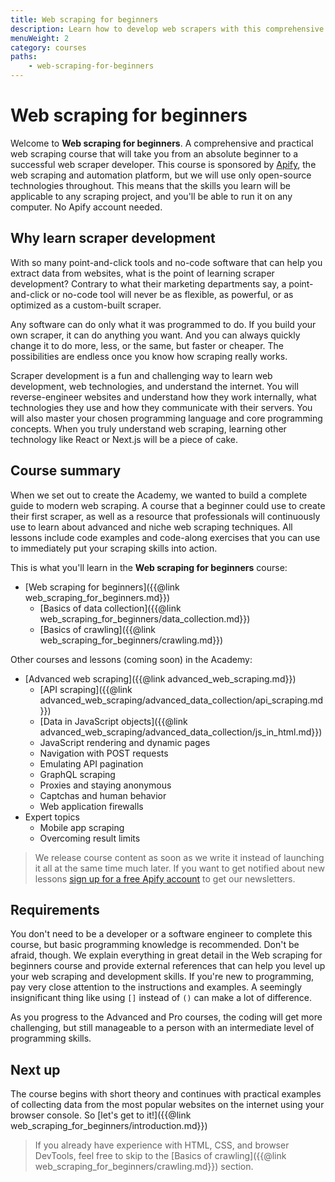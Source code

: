 ```yaml
---
title: Web scraping for beginners
description: Learn how to develop web scrapers with this comprehensive and practical course. Go from beginner to expert, all in one place.
menuWeight: 2
category: courses
paths:
    - web-scraping-for-beginners
---
```


# [](#welcome) Web scraping for beginners

Welcome to **Web scraping for beginners**. A comprehensive and practical web scraping course that will take you from an absolute beginner to a successful web scraper developer. This course is sponsored by <a href="https://apify.com" target="_blank">Apify</a>, the web scraping and automation platform, but we will use only open-source technologies throughout. This means that the skills you learn will be applicable to any scraping project, and you'll be able to run it on any computer. No Apify account needed.

<!--If you would like to learn about the Apify platform and how it can help you build, run and scale your web scraping and automation projects, visit the Apify Academy, where we'll teach you all about our actors, proxies, API, scheduling, webhooks and much more.-->

## [](#why-learn) Why learn scraper development

With so many point-and-click tools and no-code software that can help you extract data from websites, what is the point of learning scraper development? Contrary to what their marketing departments say, a point-and-click or no-code tool will never be as flexible, as powerful, or as optimized as a custom-built scraper.

Any software can do only what it was programmed to do. If you build your own scraper, it can do anything you want. And you can always quickly change it to do more, less, or the same, but faster or cheaper. The possibilities are endless once you know how scraping really works.

Scraper development is a fun and challenging way to learn web development, web technologies, and understand the internet. You will reverse-engineer websites and understand how they work internally, what technologies they use and how they communicate with their servers. You will also master your chosen programming language and core programming concepts. When you truly understand web scraping, learning other technology like React or Next.js will be a piece of cake.

## [](#summary) Course summary

When we set out to create the Academy, we wanted to build a complete guide to modern web scraping. A course that a beginner could use to create their first scraper, as well as a resource that professionals will continuously use to learn about advanced and niche web scraping techniques. All lessons include code examples and code-along exercises that you can use to immediately put your scraping skills into action.

This is what you'll learn in the **Web scraping for beginners** course:

* [Web scraping for beginners]({{@link web_scraping_for_beginners.md}})
  * [Basics of data collection]({{@link web_scraping_for_beginners/data_collection.md}})
  * [Basics of crawling]({{@link web_scraping_for_beginners/crawling.md}})

Other courses and lessons (coming soon) in the Academy:

* [Advanced web scraping]({{@link advanced_web_scraping.md}})
  * [API scraping]({{@link advanced_web_scraping/advanced_data_collection/api_scraping.md}})
  * [Data in JavaScript objects]({{@link advanced_web_scraping/advanced_data_collection/js_in_html.md}})
  * JavaScript rendering and dynamic pages
  * Navigation with POST requests
  * Emulating API pagination
  * GraphQL scraping
  * Proxies and staying anonymous
  * Captchas and human behavior
  * Web application firewalls
* Expert topics
  * Mobile app scraping
  * Overcoming result limits

> We release course content as soon as we write it instead of launching it all at the same time much later. If you want to get notified about new lessons <a href="https://console.apify.com/sign-up" target="_blank">sign up for a free Apify account</a> to get our newsletters.

## [](#requirements) Requirements

You don't need to be a developer or a software engineer to complete this course, but basic programming knowledge is recommended. Don't be afraid, though. We explain everything in great detail in the Web scraping for beginners course and provide external references that can help you level up your web scraping and development skills. If you're new to programming, pay very close attention to the instructions and examples. A seemingly insignificant thing like using `[]` instead of `()` can make a lot of difference.

As you progress to the Advanced and Pro courses, the coding will get more challenging, but still manageable to a person with an intermediate level of programming skills.

## [](#next) Next up

The course begins with short theory and continues with practical examples of collecting data from the most popular websites on the internet using your browser console. So [let's get to it!]({{@link web_scraping_for_beginners/introduction.md}})

> If you already have experience with HTML, CSS, and browser DevTools, feel free to skip to the [Basics of crawling]({{@link web_scraping_for_beginners/crawling.md}}) section. <!--or even the Advanced Web Scraping section of the course.-->
